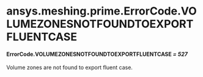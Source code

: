 <a id="ansys-meshing-prime-errorcode-volumezonesnotfoundtoexportfluentcase"></a>

# ansys.meshing.prime.ErrorCode.VOLUMEZONESNOTFOUNDTOEXPORTFLUENTCASE

<a id="ansys.meshing.prime.ErrorCode.VOLUMEZONESNOTFOUNDTOEXPORTFLUENTCASE"></a>

#### ErrorCode.VOLUMEZONESNOTFOUNDTOEXPORTFLUENTCASE *= 527*

Volume zones are not found to export fluent case.

<!-- !! processed by numpydoc !! -->
